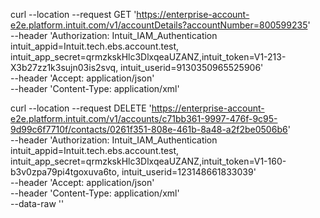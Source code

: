 curl --location --request GET 'https://enterprise-account-e2e.platform.intuit.com/v1/accountDetails?accountNumber=800599235' \
--header 'Authorization: Intuit_IAM_Authentication intuit_appid=Intuit.tech.ebs.account.test, intuit_app_secret=qrmzkskHlc3DlxqeaUZANZ,intuit_token=V1-213-X3b27zz1k3sujn03is2svq, intuit_userid=9130350965525906' \
--header 'Accept: application/json' \
--header 'Content-Type: application/xml'

curl --location --request DELETE 'https://enterprise-account-e2e.platform.intuit.com/v1/accounts/c71bb361-9997-476f-9c95-9d99c6f7710f/contacts/0261f351-808e-461b-8a48-a2f2be0506b6' \
--header 'Authorization: Intuit_IAM_Authentication intuit_appid=Intuit.tech.ebs.account.test, intuit_app_secret=qrmzkskHlc3DlxqeaUZANZ,intuit_token=V1-160-b3v0zpa79pi4tgoxuva6to, intuit_userid=123148661833039' \
--header 'Accept: application/json' \
--header 'Content-Type: application/xml' \
--data-raw ''

